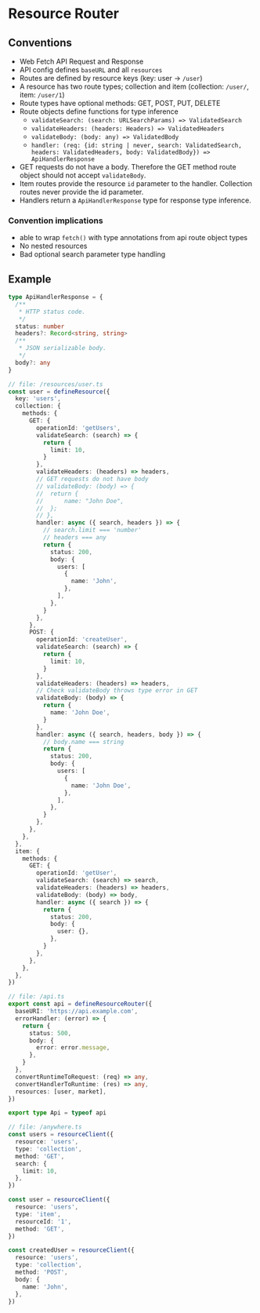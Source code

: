 # Resource Router

## Conventions

- Web Fetch API Request and Response
- API config defines `baseURL` and all `resources`
- Routes are defined by resource keys (key: user -> `/user`)
- A resource has two route types; collection and item (collection: `/user/`, item: `/user/1`)
- Route types have optional methods: GET, POST, PUT, DELETE
- Route objects define functions for type inference
  - `validateSearch: (search: URLSearchParams) => ValidatedSearch`
  - `validateHeaders: (headers: Headers) => ValidatedHeaders`
  - `validateBody: (body: any) => ValidatedBody`
  - `handler: (req: {id: string | never, search: ValidatedSearch, headers: ValidatedHeaders, body: ValidatedBody}) => ApiHandlerResponse`
- GET requests do not have a body. Therefore the GET method route object should not accept `validateBody`.
- Item routes provide the resource `id` parameter to the handler. Collection routes never provide the id parameter.
- Handlers return a `ApiHandlerResponse` type for response type inference.

### Convention implications

- able to wrap `fetch()` with type annotations from api route object types
- No nested resources
- Bad optional search parameter type handling

## Example

```typescript
type ApiHandlerResponse = {
  /**
   * HTTP status code.
   */
  status: number
  headers?: Record<string, string>
  /**
   * JSON serializable body.
   */
  body?: any
}

// file: /resources/user.ts
const user = defineResource({
  key: 'users',
  collection: {
    methods: {
      GET: {
        operationId: 'getUsers',
        validateSearch: (search) => {
          return {
            limit: 10,
          }
        },
        validateHeaders: (headers) => headers,
        // GET requests do not have body
        // validateBody: (body) => {
        // 	return {
        // 		name: "John Doe",
        // 	};
        // },
        handler: async ({ search, headers }) => {
          // search.limit === 'number'
          // headers === any
          return {
            status: 200,
            body: {
              users: [
                {
                  name: 'John',
                },
              ],
            },
          }
        },
      },
      POST: {
        operationId: 'createUser',
        validateSearch: (search) => {
          return {
            limit: 10,
          }
        },
        validateHeaders: (headers) => headers,
        // Check validateBody throws type error in GET
        validateBody: (body) => {
          return {
            name: 'John Doe',
          }
        },
        handler: async ({ search, headers, body }) => {
          // body.name === string
          return {
            status: 200,
            body: {
              users: [
                {
                  name: 'John Doe',
                },
              ],
            },
          }
        },
      },
    },
  },
  item: {
    methods: {
      GET: {
        operationId: 'getUser',
        validateSearch: (search) => search,
        validateHeaders: (headers) => headers,
        validateBody: (body) => body,
        handler: async ({ search }) => {
          return {
            status: 200,
            body: {
              user: {},
            },
          }
        },
      },
    },
  },
})

// file: /api.ts
export const api = defineResourceRouter({
  baseURI: 'https://api.example.com',
  errorHandler: (error) => {
    return {
      status: 500,
      body: {
        error: error.message,
      },
    }
  },
  convertRuntimeToRequest: (req) => any,
  convertHandlerToRuntime: (res) => any,
  resources: [user, market],
})

export type Api = typeof api

// file: /anywhere.ts
const users = resourceClient({
  resource: 'users',
  type: 'collection',
  method: 'GET',
  search: {
    limit: 10,
  },
})

const user = resourceClient({
  resource: 'users',
  type: 'item',
  resourceId: '1',
  method: 'GET',
})

const createdUser = resourceClient({
  resource: 'users',
  type: 'collection',
  method: 'POST',
  body: {
    name: 'John',
  },
})
```
